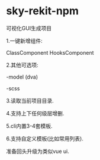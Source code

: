 # sky-rekit-npm

可视化GUI生成项目

1.一键新增组件:

ClassComponent HooksComponent 


2.其他可选项:

-model (dva)

-scss


3.读取当前项目目录.


4.支持上下任何级层增删.


5.cli内置3-4套模板.


6.支持自定义模板(比如常用列表).





准备回头升级为类似vue ui.
